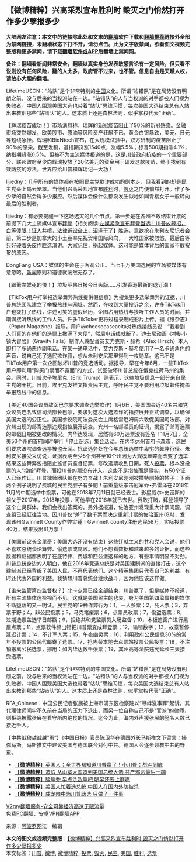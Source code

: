  <h2>【微博精粹】兴高采烈宣布胜利时 毁灭之门悄然打开 作多少孽报多少</h2> <p class="notice"><b>大陆网友注意：本文中的链接除此处和文末的<a href="https://github.com/bannedbook/fanqiang" >翻墙</a>软件下载和<a href="https://github.com/killgcd/justmysocks/blob/master/README.md">翻墙推荐</a>链接外全部为禁网链接，未翻墙状态下打不开，请勿点击。此为文字版禁闻，欲看图文视频完整版和更多禁闻，请下载<a href="https://github.com/bannedbook/fanqiang">翻墙软件或APP</a>后翻墙上禁闻网。</p><p>备注：翻墙看新闻非常安全，翻墙以真实身份发表敏感言论有一定风险，但只看不说则没有任何风险，翻的人太多，政府管不过来，也不管。信息自由是天赋人权，请放心大胆的翻墙。</b></p>  <div class="entry"> <p id="summary">LifetimeUSCN：“站队”是个非常特别的<span class='wp_keywordlink_affiliate'><a href="https://www.bannedbook.org/" title="中国" target="_blank">中国</a></span>文化。所谓“站错队”是在局势没有明朗之前，没与后来的当权派站在一边。“站错队”的人与当权派的对手都被人们视为失败者。中国人围观<a href="https://www.bannedbook.org/bnews/tag/%e7%be%8e%e5%9b%bd/" class="st_tag internal_tag" rel="tag" title="标签 美国 下的日志">美国</a>大选也带着“站队”思维习惯，每次美国大选结束总有人站出来教训那些“站错队”的人。这本质上还是森林法则，似乎掌权代表“正确”。</p> <p id="conimg"></p> <p>【辉瑞疫苗成功！】市场消息称，瑞辉的新冠疫苗阻止了90%的新冠感染。金融市场突然爆发，欧美股市、原油等风险资产狂飙不已，黄金白银暴跌，美元、日元等短线急挫。辉瑞和BioNtech宣布，在大规模试验中，双方研制的疫苗阻止了90%的感染。截至发稿，道指期货涨1540点，涨幅5.5%；标普500期指涨4.1%，纳指期货涨0.5%。但被不为主流媒体报道的是，这是<a href="https://www.bannedbook.org/bnews/tag/%e5%b7%9d%e6%99%ae/" class="st_tag internal_tag" rel="tag" title="标签 川普 下的日志">川普</a>政府抗疫的一个重要部分，联邦政府至少向辉瑞投放了20亿美元的资金用于研发这款疫苗，终于找到有效防疫的方法。世界应给川普和辉瑞记一大功！</p> <p></p> <p>lijiedny：几乎所有的媒体都在按照<a href="https://www.bannedbook.org/bnews/tag/%e6%b0%91%e4%b8%bb/" class="st_tag internal_tag" rel="tag" title="标签 民主 下的日志">民主</a>党欺诈成功的剧本走，但我看到的却是民主党头上乌云笼罩。当他们兴高采烈地宣布<a href="https://www.bannedbook.org/bnews/tag/%E8%83%9C%E5%88%A9/" class="st_tag internal_tag" rel="tag" title="标签 胜利 下的日志">胜利</a>时，<a href="https://www.bannedbook.org/bnews/tag/%E6%AF%81%E7%81%AD/" class="st_tag internal_tag" rel="tag" title="标签 毁灭 下的日志">毁灭</a>之门便悄然打开。作了多少孽的自然会得多少报应。然后媒体会像什么都没发生似地如同青楼女子一般转向最后的胜利者。</p> <p>lijiedny：有必要提醒一下这场选灾的几个节点。第一步是在各州不敢结束计票的前提下几大主流媒体宣布<span class='wp_keywordlink'><a href="https://www.bannedbook.org/bnews/comments/20201018/1415809.html" title="“硬盘门”再爆：拿中共华信10％股的“大人物”正是拜登" target="_blank">拜登</a></span>【相关阅读:<a href='https://www.bannedbook.org/bnews/bannedvideo/20201108/1427782.html' target='_blank'>左媒紧急宣布拜登当选！川普放辣招，白等傻眼！证人井喷，法律诉讼全上，沼泽干了</a>】胜选，意欲抢在朱利安尼记者会前，第二步是加拿大的小土豆率先祝贺带国际风向，一大堆国家被忽悠，最后白等只好硬着头皮作胜选演讲。大家记住，祸起媒体。这可能是媒体背后的国家不敢祝贺的原因。</p>  <p></p> <p>DongFang_USA：媒体的生命在于客观公正。当七千万美国选民的立场被媒体有意忽略，<span class='wp_keywordlink_affiliate'><a href="https://www.bannedbook.org/" title="新闻">新闻</a></span>原则和道德就荡然无存了。</p> <p></p> <p>【跟著左媒死的快！】垃圾苹果日报今日头版……引发香港最新的退订潮！</p> <p></p> <p>【TikTok用户打举报选举舞弊热线提供假信息】为搜集更多选举舞弊的证据，川普总统团队建立了举报热线与网址。然而，在收到大量投诉之余，许多TikTok用户也拨打了热线，讲述可笑的虚假经历，企图占用热线与接听工作人员的时间，并嘲讽接听热线的工作人员。许多TikToker更将过程录制成影片上传。据《纸杂志》（Paper Magazine）报导，用户@cheesecaseacita对热线接线员说：“我看到人们真的在他们的<a href="https://www.bannedbook.org/bnews/tag/%E9%80%89%E7%A5%A8/" class="st_tag internal_tag" rel="tag" title="标签 选票 下的日志">选票</a>上撒满了大便”，然后电话线就断了。迪士尼动画《神秘小镇大冒险》（Gravity Falls）制作人兼配音员艾力克斯・赫希（Alex Hirsch）本人即打了多通恶作剧电话。在某一通电话中，艾力克斯・赫希使用了一名卡通角色的声音，说自己犯了选民欺诈罪，想从朱利安尼那里得到一枚勋章。这已不是TikTok用户第一次企图破坏川普的竞选活动。据报导，早在今年6月，一些TikTok用户即利用“购买门票而不露面”的方式，试图破坏川普总统在俄克拉荷马州的集会。同时，川普次子埃里克（Eric Trump）则表示，这些垃圾信息一部分来自民主党的干扰。日前，埃里克发推文指责民主党，呼吁民主党不要利用垃圾邮件掩盖举报热线中的信息。</p>  <p></p> <p>【美近40国会议员致函巴尔要求调查选举欺诈】1月6日，美国国会近40名共和党众议员连名致信司法部长巴尔，要求对这次大选欺诈的指控展开正式调查，以确保美国大选的公正性。美国参议院司法委员会主席格雷厄姆周六敦促美国司法部，对宾州出现的邮寄选票违规指控展开调查。宾州一名邮递员的证词，揭露了邮寄选票的邮戳日期被更改的情况。内华达发现，居然有60万选票没有签名！11月7日，全美50个州的首府同时举行「停止窃选」集会活动。在内华达州首府卡森市，选民们要求法院调查选票被盗丑闻。抗议选务处在今年总统选举中卑劣的舞弊行径。朱利安尼接受采访说，证据表明至少5个州甚至10个州因为大规模舞弊而改变了选举结果这些舞弊包括阻止监督员监督记票，修改选票收到日期，死人<a href="https://www.bannedbook.org/bnews/tag/%E6%8A%95%E7%A5%A8/" class="st_tag internal_tag" rel="tag" title="标签 投票 下的日志">投票</a>，根本没投票的人“投给”拜登，而投川普的票没有计入。这些不是指控而是事实，有50个证人已经作证。川普律师团队都在努力奋战！朱利安尼刚刚被推特删掉的帖子：下面两个例子说明了费城的民主党胆子有多肥！前重量级拳击冠军乔•弗雷泽在2018年11月的中期选举中投票，可他在2018年7月11日就已经去世。影星威尔•史密斯的祖父于2017年，2018年投票，可他早在2016年就已去世。我敢打赌，拜登领导了这个亡灵群体。我们会找出答案的。另外据报道，佐治亚州发现重大计票问题，调查组已经赶往当地。因川普仅“差”了数千票而决定重新计票的佐治亚州(GA)，发现该州Gwinnett County作弊实锤！Gwinnett county注册选民58万，实际投票40万，结果投出81万票！</p> <p></p> <p>【美国前议长金里奇：美国大选还没有结束】这些迁就主义的共和党人会说，他们不喜欢总统谈论舞弊、偷选票或腐败。他们不想看数据和越来越多的证据，而这些数据和证据都表明了在底特律、费城和匹兹堡这样的地方，有些事情明显不对劲。川普总统身边的人明白，他在2016年竞选总统是对美国建制派的直接打击，这个建制派已经背叛了美国人民，不再代表他们。这个精英集团只代表自己的利益，有时还代表外国的利益。我猜想川普总统会继续战斗，因为他应该这样做。</p> <p></p> <p>【谁来监管第四监督权？】北卡点票已经全部结束，川普赢了，但是媒体不报道，所有主流集体选择视而不见。这就是美国民主的悲哀，身为美国第四监督权的媒体不断堕落的又一明证。民主党的19种作弊行为：1，一人多票；2，死人票；3，弃票于野；4，非公民投票；5，马克笔废票；6，点票员改票；7，偷盗选票；8，过期选票盖选举日邮戳；9，拒绝共和党监票员入场监督；10，木板遮窗户进行黑屋点票；11，点票软件频出错把川普票变成拜登票；12，输错数字；13，故意暂停延迟计票；14，不计军人票；15，午夜幽灵票；16，利用政府公民信息30%的常年不投票的公民代邮寄了选票。17，抢先替本地去点票站投票公民投票；18，不注销搬离公民选票，挪用：如内华达数千张票；19，宾州高等法院违宪延长三天接受选票。</p>  <p></p> <p>LifetimeUSCN：“站队”是个非常特别的中国文化。所谓“站错队”是在局势没有明朗之前，没与后来的当权派站在一边。“站错队”的人与当权派的对手都被人们视为失败者。中国人围观美国大选也带着“站队”思维习惯，每次美国大选结束总有人站出来教训那些“站错队”的人。这本质上还是森林法则，似乎掌权代表“正确”。</p> <p></p> <p>RFA_Chinese：中国公民记者张展被上海市浦东区检察院以“寻衅滋事罪”起诉，其代理律师闻宇不久前在当局的压力下退出，而另一位自称自己不是“官派”的律师，则拒绝披露张展在看守所内绝食的情况。迄今为止，海内外声援张展的签名人数已接近千人。</p> <p></p> <p>【中共战狼越战越”勇”】《中国日报》官员陈卫华在德国外长马斯推文下留言：操你马斯。马斯推文中建议美国与德国联合对付中共。德国人会逐步领教中共的野蛮。</p>  <ul class='op-related-articles' title='相关阅读'> <li><a href='https://www.bannedbook.org/bnews/comments/20201109/1428177.html' target='_blank'>【<b>微博精粹</b>】英国人：全世界都知道川普赢了！小川普：战斗到底</a></li> <li><a href='https://www.bannedbook.org/bnews/comments/20201106/1426749.html' target='_blank'>【<b>微博精粹</b>】造假 从山寨大国造到美国总统大选 共产邪恶最后一蹦</a></li> <li><a href='https://www.bannedbook.org/bnews/comments/20201104/1425554.html' target='_blank'>【<b>微博精粹</b>】瞌睡乔 早点洗洗睡吧 明早还要上庭呢</a></li> <li><a href='https://www.bannedbook.org/bnews/comments/20201103/1424884.html' target='_blank'>【<b>微博精粹</b>】美国人忙着选总统 中国人在国内外防被杀</a></li> <li><a href='https://www.bannedbook.org/bnews/comments/20201102/1424247.html' target='_blank'>【<b>微博精粹</b>】成龙暗中为川普助选 只做了一件事</a></li> </ul> <p class="texttj"> <a href="https://www.bannedbook.org/forum23/topic22702.html" target="_blank">V2ray翻墙服务-安全可靠经济高速无限流量</a><br/> <a href="https://github.com/bannedbook/fanqiang/wiki/%E7%A6%81%E9%97%BB%E7%BD%91%E5%AE%89%E5%8D%93%E7%BF%BB%E5%A2%99%E6%96%B0%E9%97%BBAPP" target="_blank">免费PC翻墙、安卓VPN翻墙APP</a></p><p> 来源：<a href="https://www.aboluowang.com/2020/1110/1521773.html" target="_blank">阿波罗网</a>江一编辑 </p><a name='sharetosocial'></a>       <div><b>本文的图文或视频完整版</b>：<a href='https://www.bannedbook.org/bnews/comments/20201110/1428764.html'>【微博精粹】兴高采烈宣布胜利时 毁灭之门悄然打开 作多少孽报多少</a></div>  </div><!--END ENTRY--> <div class="postfooter"> <div>本文标签：<a href="https://www.bannedbook.org/bnews/tag/%e5%b7%9d%e6%99%ae/" rel="tag">川普</a>, <a href="https://www.bannedbook.org/bnews/tag/%e5%be%ae%e5%8d%9a/" rel="tag">微博</a>, <a href="https://www.bannedbook.org/bnews/tag/%e5%be%ae%e5%8d%9a%e7%b2%be%e7%b2%b9/" rel="tag">微博精粹</a>, <a href="https://www.bannedbook.org/bnews/tag/%E6%8A%95%E7%A5%A8/" rel="tag">投票</a>, <a href="https://www.bannedbook.org/bnews/tag/%E6%AF%81%E7%81%AD/" rel="tag">毁灭</a>, <a href="https://www.bannedbook.org/bnews/tag/%e6%b0%91%e4%b8%bb/" rel="tag">民主</a>, <a href="https://www.bannedbook.org/bnews/tag/%e7%be%8e%e5%9b%bd/" rel="tag">美国</a>, <a href="https://www.bannedbook.org/bnews/tag/%E8%83%9C%E5%88%A9/" rel="tag">胜利</a>, <a href="https://www.bannedbook.org/bnews/tag/%E9%80%89%E7%A5%A8/" rel="tag">选票</a></div>  </div><!--END POSTFOOTER--> 